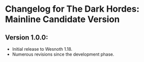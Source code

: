 # Changelog for The Dark Hordes: Mainline Candidate Version

## Version 1.0.0:

* Initial release to Wesnoth 1.18.
* Numerous revisions since the development phase.
